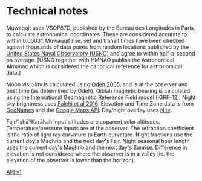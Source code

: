 # Technical notes

Muwaqqit uses VSOP87D, published by the Bureau des Longitudes in Paris, to calculate astronomical coordinates. These are considered accurate to within 0.0003°. Muwaqqit rise, set and transit times have been checked against thousands of data points from random locations published by the [United States Naval Observatory (USNO)](https://aa.usno.navy.mil) and agree to within half-a-second on average. [USNO together with HMNAO publish the Astronomical Almanac which is considered the canonical reference for astronomical data.]

Moon visibility is calculated using [Odeh 2005](http://www.icoproject.org/pdf/2006_cri.pdf), and is at the observer and best time (as determined by Odeh). Qiblah magnetic bearing is calculated using the [International Geomagnetic Reference Field model (IGRF-12)](https://earth-planets-space.springeropen.com/articles/10.1186/s40623-015-0228-9). Night sky brightness uses [Falchi et al 2016](http://advances.sciencemag.org/content/2/6/e1600377.full). Elevation and Time Zone data is from [GeoNames](https://www.geonames.org) and the [Google Maps API](https://developers.google.com/maps/documentation/). Day/night overlay uses [Nite](https://github.com/rossengeorgiev/nite-overlay). 

Fajr/ʿIshāʾ/Karāhah input altitudes are apparent solar altitudes. Temperature/pressure inputs are at the observer. The refraction coefficient is the ratio of light ray curvature to Earth curvature. Night fractions use the current day's Maghrib and the next day's Fajr. Night seasonal hour length uses the current day's Maghrib and the next day's Sunrise. Difference in elevation is not considered where the observer is in a valley (ie. the elevation of the observer is lower than the horizon).

<note :label="false">[API v1](/api-v1)</note>
